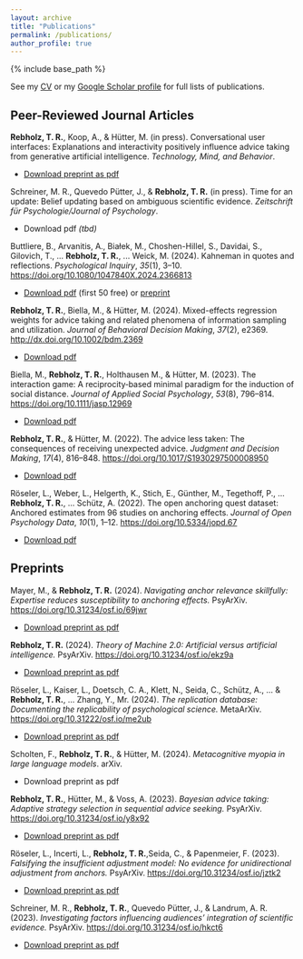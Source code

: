 ```yaml
---
layout: archive
title: "Publications"
permalink: /publications/
author_profile: true
---
```


{% include base_path %}

See my [CV](../cv/) or my <a href="https://scholar.google.de/citations?user=p5cLq4IAAAAJ" target="_blank">Google Scholar profile</a> for full lists of publications.

## Peer-Reviewed Journal Articles

<b>Rebholz, T. R.</b>, Koop, A., & Hütter, M. (in press). Conversational user interfaces: Explanations and interactivity positively influence advice taking from generative artificial intelligence. <i>Technology, Mind, and Behavior</i>.

- <a href="https://osf.io/jq9se/download/">Download preprint as pdf</a>


Schreiner, M. R., Quevedo Pütter, J., & <b>Rebholz, T. R.</b> (in press). Time for an update: Belief updating based on ambiguous scientific evidence. <i>Zeitschrift für Psychologie/Journal of Psychology</i>.

- Download pdf <i>(tbd)</i>


Buttliere, B., Arvanitis, A., Białek, M., Choshen-Hillel, S., Davidai, S., Gilovich, T., ... <b>Rebholz, T. R.</b>, ... Weick, M. (2024). Kahneman in quotes and reflections. <i>Psychological Inquiry</i>, <i>35</i>(1), 3–10. <a href='https://doi.org/10.1080/1047840X.2024.2366813' target="_blank">https://doi.org/10.1080/1047840X.2024.2366813</a>

- <a href="https://www.tandfonline.com/eprint/WBGT6BDDDDPTMZ4UXWRN/full?target=10.1080/1047840X.2024.2366813">Download pdf</a> (first 50 free) or <a href="https://osf.io/m4c7f/download/">preprint</a>


<b>Rebholz, T. R.</b>, Biella, M., & Hütter, M. (2024). Mixed-effects regression weights for advice taking and related phenomena of information sampling and utilization. <i>Journal of Behavioral Decision Making</i>, <i>37</i>(2), e2369. <a href='http://dx.doi.org/10.1002/bdm.2369' target="_blank">http://dx.doi.org/10.1002/bdm.2369</a>

- <a href="https://onlinelibrary.wiley.com/doi/pdfdirect/10.1002/bdm.2369?download=true">Download pdf</a>


Biella, M., <b>Rebholz, T. R.</b>, Holthausen M., & Hütter, M. (2023). The interaction game: A reciprocity‐based minimal paradigm for the induction of social distance. <i>Journal of Applied Social Psychology</i>, <i>53</i>(8), 796–814. <a href='https://doi.org/10.1111/jasp.12969' target="_blank">https://doi.org/10.1111/jasp.12969</a>

- <a href="https://onlinelibrary.wiley.com/doi/pdfdirect/10.1111/jasp.12969?download=true">Download pdf</a>


<b>Rebholz, T. R.</b>, & Hütter, M. (2022). The advice less taken: The consequences of receiving unexpected advice. <i>Judgment and Decision Making</i>, <i>17</i>(4), 816–848. <a href='https://doi.org/10.1017/S1930297500008950' target="_blank">https://doi.org/10.1017/S1930297500008950</a>

- <a href="https://www.cambridge.org/core/services/aop-cambridge-core/content/view/F50E07AA9C120A295D42736A184331B4/S1930297500008950a.pdf/the-advice-less-taken-the-consequences-of-receiving-unexpected-advice.pdf">Download pdf</a>


Röseler, L., Weber, L., Helgerth, K., Stich, E., Günther, M., Tegethoff, P., ... <b>Rebholz, T. R.</b>, ... Schütz, A. (2022). The open anchoring quest dataset: Anchored estimates from 96 studies on anchoring effects. <i>Journal of Open Psychology Data</i>, <i>10</i>(1), 1–12. https://doi.org/10.5334/jopd.67

- <a href="https://storage.googleapis.com/jnl-up-j-jopd-files/journals/1/articles/67/submission/proof/67-1-772-1-10-20221026.pdf">Download pdf</a>


<!-- Auto-embedding of elements from _publications folder
{% for post in site.publications reversed %}
  {% include archive-single.html %}
{% endfor %}
-->

## Preprints

Mayer, M., & <b>Rebholz, T. R.</b> (2024). <i>Navigating anchor relevance skillfully: Expertise reduces susceptibility to anchoring effects.</i> PsyArXiv. <a href='https://doi.org/10.31234/osf.io/69jwr' target="_blank">https://doi.org/10.31234/osf.io/69jwr</a>

- <a href="https://osf.io/69jwr/download/">Download preprint as pdf</a>


<b>Rebholz, T. R.</b> (2024). <i>Theory of Machine 2.0: Artificial versus artificial intelligence.</i> PsyArXiv. <a href='https://doi.org/10.31234/osf.io/ekz9a' target="_blank">https://doi.org/10.31234/osf.io/ekz9a</a>

- <a href="https://osf.io/ekz9a/download/">Download preprint as pdf</a>


Röseler, L., Kaiser, L., Doetsch, C. A., Klett, N., Seida, C., Schütz, A., ... & <b>Rebholz, T. R.</b>, ... Zhang, Y., Mr. (2024). <i>The replication database: Documenting the replicability of psychological science.</i> MetaArXiv. <a href='https://doi.org/10.31222/osf.io/me2ub' target="_blank">https://doi.org/10.31222/osf.io/me2ub</a>

- <a href="https://osf.io/me2ub/download/">Download preprint as pdf</a>


Scholten, F., <b>Rebholz, T. R.</b>, & Hütter, M. (2024). <i>Metacognitive myopia in large language models</i>. arXiv.

- Download preprint as pdf


<b>Rebholz, T. R.</b>, Hütter, M., & Voss, A. (2023). <i>Bayesian advice taking: Adaptive strategy selection in sequential advice seeking.</i> PsyArXiv. <a href='https://doi.org/10.31234/osf.io/y8x92' target="_blank">https://doi.org/10.31234/osf.io/y8x92</a>

- <a href="https://osf.io/y8x92/download/">Download preprint as pdf</a>


Röseler, L., Incerti, L., <b>Rebholz, T. R.</b>,Seida, C., & Papenmeier, F. (2023). <i>Falsifying the insufficient adjustment model: No evidence for unidirectional adjustment from anchors.</i> PsyArXiv. <a href='https://doi.org/10.31234/osf.io/jztk2' target="_blank">https://doi.org/10.31234/osf.io/jztk2</a>

- <a href="https://osf.io/jztk2/download/">Download preprint as pdf</a>


Schreiner, M. R., <b>Rebholz, T. R.</b>, Quevedo Pütter, J., & Landrum, A. R. (2023). <i>Investigating factors influencing audiences’ integration of scientific evidence.</i> PsyArXiv. <a href='https://doi.org/10.31234/osf.io/hkct6' target="_blank">https://doi.org/10.31234/osf.io/hkct6</a>

- <a href="https://osf.io/hkct6/download/">Download preprint as pdf</a>
